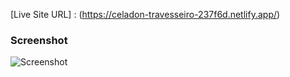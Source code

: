 [Live Site URL] : (https://celadon-travesseiro-237f6d.netlify.app/)

### Screenshot

![Screenshot](images/screenshot.png)
